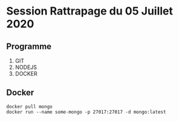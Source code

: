 # Session Rattrapage du 05 Juillet 2020

## Programme
1. GIT
2. NODEJS
3. DOCKER


## Docker
```
docker pull mongo
docker run --name some-mongo -p 27017:27017 -d mongo:latest
```